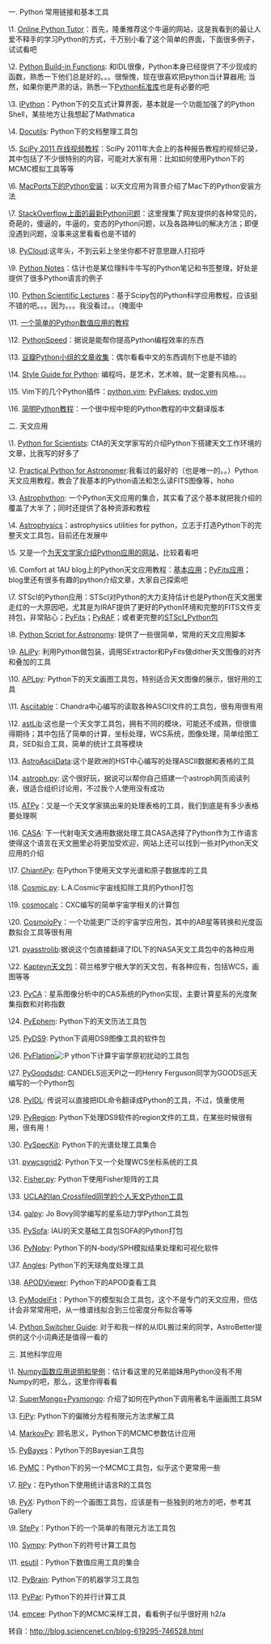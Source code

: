 一. Python 常用链接和基本工具

\1. [Online Python Tutor](http://people.csail.mit.edu/pgbovine/python/tutor.html#mode=edit)：首先，隆重推荐这个牛逼的网站，这是我看到的最让人爱不释手的学习Python的方式，千万别小看了这个简单的界面，下面很多例子，试试看吧

\2. [Python Build-in Functions](http://docs.python.org/library/functions.html): 和IDL很像，Python本身已经提供了不少现成的函数，熟悉一下他们总是好的。。。很惭愧，现在很喜欢把python当计算器用; 当然，如果你更严肃的话，熟悉一下[Python标准库](http://docs.python.org/library/index.html)也是有必要的吧

\3. [IPython](http://ipython.org/)：Python下的交互式计算界面，基本就是一个功能加强了的Python Shell，某些地方让我想起了Mathmatica

\4. [Docutils](http://docutils.sourceforge.net/): Python下的文档整理工具包

\5. [SciPy 2011 在线视频教程](http://www.archive.org/search.php?query=subject%3A"SciPy+2011")：SciPy 2011年大会上的各种报告教程的视频记录，其中包括了不少很特别的内容，可能对大家有用：比如如何使用Python下的MCMC模拟工具等等

\6. [MacPorts下的Python安装](http://astrofrog.github.com/macports-python/)：以天文应用为背景介绍了Mac下的Python安装方法

\7. [StackOverflow上面的最新Python问题](http://stackoverflow.com/questions/tagged/python)：这里搜集了网友提供的各种常见的，奇葩的，傻逼的，牛逼的，变态的Python问题，以及各路神仙的解决方法；即便没遇到问题，没事来这里看看也是不错的

\8. [PyCloud](http://www.picloud.com/):这年头，不到云彩上坐坐你都不好意思跟人打招呼

\9. [Python Notes](http://www.inference.phy.cam.ac.uk/mackay/python/)：估计也是某位理科牛牛写的Python笔记和书签整理，好处是提供了很多Python语言的例子

\10. [Python Scientific Lectures](http://scipy-lectures.github.com/)：基于Scipy包的Python科学应用教程，应该挺不错的吧。。。因为。。。我没看过。。（掩面中

\11. [一个简单的Python数值应用的教程](http://www.penzilla.net/tutorials/python/numeric/)

\12. [PythonSpeed](http://wiki.python.org/moin/PythonSpeed/PerformanceTips)：据说是能帮你提高Python编程效率的东西

\13. [豆瓣Python小组的文章收集](http://www.douban.com/group/topic/13716762/)：偶尔看看中文的东西调剂下也是不错的

\14. [Style Guide for Python](http://www.python.org/dev/peps/pep-0008/): 编程吗，是艺术，艺术嘛，就一定要有风格。。。

\15. Vim下的几个Python插件：[python.vim](http://www.vim.org/scripts/script.php?script_id=3461); [PyFlakes](http://www.vim.org/scripts/script.php?script_id=2441); [pydoc.vim](http://www.vim.org/scripts/script.php?script_id=910)

\16. [简明Python教程](http://woodpecker.org.cn/abyteofpython_cn/chinese/)：一个很中规中矩的Python教程的中文翻译版本

二. 天文应用

\1. [Python for Scientists](https://www.cfa.harvard.edu/~ebresser/python/): CfA的天文学家写的介绍Python下搭建天文工作环境的文章，比我写的好多了

\2. [Practical Python for Astronomer](http://python4astronomers.github.com/index.html):我看过的最好的（也是唯一的。。）Python天文应用教程，教会了我基本的Python语法和怎么读FITS图像等，hoho

\3. [Astrophython](http://www.astropython.org/resources): 一个Python天文应用的集合，其实看了这个基本就把我介绍的覆盖了大半了；同时还提供了各种资源和教程

\4. [Astrophysics](http://packages.python.org/Astropysics/)：astrophysics utilities for python，立志于打造Python下的完整天文工具包，目前还在发展中

\5. 又是一个[为天文学家介绍Python应用的网站](http://www.iac.es/sieinvens/siepedia/pmwiki.php?n=HOWTOs.EmpezandoPython)，比较着看吧

\6. Comfort at 1AU blog上的Python天文应用教程：[基本应用](http://oneau.wordpress.com/2010/10/02/python-for-astronomy/)；[PyFits应用](http://oneau.wordpress.com/2010/10/24/pyfits-fits-files-in-python/)；blog里还有很多有趣的python介绍文章，大家自己探索吧

\7. STScI的Python应用：STScI对Python的大力支持估计也是Python在天文圈里走红的一大原因吧，尤其是为IRAF提供了更好的Python环境和完整的FITS文件支持包，非常贴心；[PyFits](http://www.stsci.edu/institute/software_hardware/pyfits)；[PyRAF](http://www.stsci.edu/institute/software_hardware/pyraf/localProductDescription)；或者更完整的[STScI_Python包](http://www.stsci.edu/institute/software_hardware/pyraf/stsci_python)

\8. [Python Script for Astronomy](http://www.atnf.csiro.au/people/Enno.Middelberg/python/python.html): 提供了一些很简单，常用的天文应用脚本

\9. [ALiPy](http://obswww.unige.ch/~tewes/alipy/): 利用Python做包装，调用SExtractor和PyFits做dither天文图像的对齐和叠加的工具

\10. [APLpy](http://aplpy.github.com/): Python下的天文画图工具包，特别适合天文图像的展示，很好用的工具

\11. [Asciitable](http://cxc.harvard.edu/contrib/asciitable/)：Chandra中心编写的读取各种ASCII文件的工具包，很有用很有用

\12. [astLib](http://astlib.sourceforge.net/):这也是一个天文学工具包，拥有不同的模块，可能还不成熟，但很值得期待；其中包括了简单的计算，坐标处理，WCS系统，图像处理，简单绘图工具，SED拟合工具，简单的统计工具等模块

\13. [AstroAsciiData](http://www.stecf.org/software/PYTHONtools/astroasciidata/):这个是欧洲的HST中心编写的处理ASCII数据和表格的工具

\14. [astroph.py](http://astronomy.nmsu.edu/rthamilt/astrocoffee/): 这个很好玩，据说可以帮你自己搭建一个astroph网页阅读列表，很适合组织讨论用，不过我个人使用没有成功

\15. [ATPy](http://atpy.github.com/)：又是一个天文学家搞出来的处理表格的工具，我们到底是有多少表格要处理啊

\16. [CASA](http://casa.nrao.edu/index.shtml): 下一代射电天文通用数据处理工具CASA选择了Python作为工作语言使得这个语言在天文圈里必将更加受欢迎，网站上还可以找到一些对Python天文应用的介绍

\17. [ChiantiPy](http://chiantipy.sourceforge.net/): 在Python下使用天文学光谱和原子数据库的工具

\18. [Cosmic.py](http://obswww.unige.ch/~tewes/cosmics_dot_py/): L.A.Cosmic宇宙线扣除工具的Python打包

\19. [cosmocalc](http://cxc.harvard.edu/contrib/cosmocalc/)：CXC编写的简单宇宙学相关的计算包

\20. [CosmoloPy](http://roban.github.com/CosmoloPy/)：一个功能更广泛的宇宙学应用包，其中的AB星等转换和光度函数拟合工具等很有用

\21. [pyasstrolib](http://sourceforge.net/projects/pyastrolib/):据说这个包直接翻译了IDL下的NASA天文工具包中的各种应用

\22. [Kapteyn天文包](http://www.astro.rug.nl/software/kapteyn/)：荷兰格罗宁根大学的天文包，有各种应有，包括WCS，画图等等

\23. [PyCA](http://peumo.rutgers.edu/~felipe/PyCA/)：星系图像分析中的CAS系统的Python实现，主要计算星系的光度聚集指数和对称指数

\24. [PyEphem](http://rhodesmill.org/pyephem/): Python下的天文历法工具包

\25. [PyDS9](http://hea-www.harvard.edu/saord/ds9/pyds9/): Python下调用DS9图像工具的软件包

\26. [PyFlation](http://pyflation.ianhuston.net/)![:P](http://astroleaks.lamost.org/wp-includes/images/smilies/icon_razz.gif) ython下计算宇宙学原初扰动的工具包

\27. [PyGoodsdst](http://www-int.stsci.edu/~ferguson/software/pygoodsdist/): CANDELS巡天PI之一的Henry Ferguson同学为GOODS巡天编写的一个Python包

\28. [PyIDL](http://www.cacr.caltech.edu/~mmckerns/pyIDL.html): 传说可以直接把IDL命令翻译成Python的工具，不过，慎重使用

\29. [PyRegion](http://leejjoon.github.com/pyregion/): Python下处理DS9软件的region文件的工具，在某些时候很有用，很有用！

\30. [PySpecKit](http://pyspeckit.bitbucket.org/html/sphinx/index.html): Python下的光谱处理工具集合

\31. [pywcsgrid2](http://leejjoon.github.com/pywcsgrid2/): Python下又一个处理WCS坐标系统的工具

\32. [Fisher.py](http://www.its.caltech.edu/~coe/Fisher/): Python下使用Fisher矩阵的工具

\33. [UCLA的Ian Crossfiled同学的个人天文Python工具](http://astro.ucla.edu/~ianc/python/index.html)

\34. [galpy](https://github.com/jobovy/galpy#readme): Jo Bovy同学编写的星系动力学Python工具包

\35. [PySofa](http://pypi.python.org/pypi/pysofa): IAU的天文基础工具包SOFA的Python打包

\36. [PyNoby](http://code.google.com/p/pynbody/): Python下的N-body/SPH模拟结果处理和可视化软件

\37. [Angles](https://github.com/phn/angles): Python下的天球角度处理工具

\38. [APODViewer](https://github.com/phn/APODViewer): Python下的APOD查看工具

\3. [PyModelFit](http://packages.python.org/PyModelFit/index.html#)：Python下的模型拟合工具包，这个不是专门的天文应用，但估计会非常常用吧，从一维谱线拟合到三位密度分布拟合等等

\4. [Python Switcher Guide](http://www.astrobetter.com/wiki/tiki-index.php?page=Python+Switchers+Guide): 对于和我一样的从IDL搬过来的同学，AstroBetter提供的这个小词典还是值得一看的

三. 其他科学应用

\1. [Numpy函数应用说明和举例](http://www.scipy.org/Numpy_Example_List)：估计看这里的兄弟姐妹用Python没有不用Numpy的吧，那么，这里你得看看

\2. [SuperMongo+Pysmongo](http://forum.astro.keele.ac.uk:8080/mrs/python-graphs/supermongo-pysmongo): 介绍了如何在Python下调用著名牛逼画图工具SM

\3. [FiPy](http://www.ctcms.nist.gov/fipy/): Python下的偏微分方程有限元方法求解工具

\4. [MarkovPy](https://github.com/dfm/MarkovPy): 顾名思义，Python下的MCMC参数估计应用

\5. [PyBayes](https://github.com/strohel/PyBayes)：Python下的Bayesian工具包

\6. [PyMC](http://code.google.com/p/pymc/)：Python下的另一个MCMC工具包，似乎这个更常用一些

\7. [RPy](http://rpy.sourceforge.net/)：在Python下使用统计语言R的工具包

\8. [PyX](http://pyx.sourceforge.net/): Python下的一个画图工具包，应该是有一些独到的地方的吧，参考其Gallery

\9. [SfePy](http://code.google.com/p/sfepy/)：Python下的一个简单的有限元方法工具包

\10. [Sympy](http://code.google.com/p/sympy/): Python下的符号计算工具包

\11. [esutil](http://code.google.com/p/esutil/)：Python下数值应用工具的集合

\12. [PyBrain](http://pybrain.org/): Python下的机器学习工具包

\13. [PyPar](http://code.google.com/p/pypar/): Python下的并行计算工具

\14. [emcee](http://danfm.ca/emcee/): Python下的MCMC采样工具，看看例子似乎很好用
h2/a

转自：[http://blog.sciencenet.cn/blog-619295-746528.html ](http://blog.sciencenet.cn/blog-619295-746528.html)